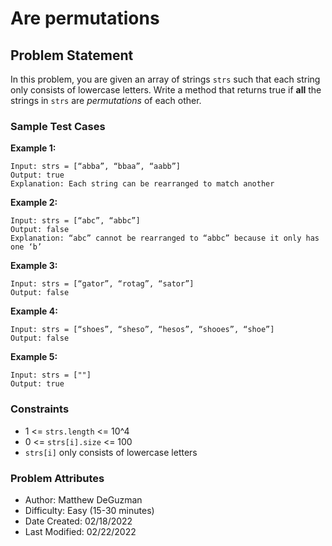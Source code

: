 # Are permutations

## Problem Statement

In this problem, you are given an array of strings `strs` such that each string only consists of lowercase letters. Write a method that returns true if **all** the strings in `strs` are *permutations* of each other.

### Sample Test Cases

**Example 1:**

```text
Input: strs = [“abba”, “bbaa”, “aabb”]
Output: true
Explanation: Each string can be rearranged to match another
```

**Example 2:**

```text
Input: strs = [“abc”, “abbc”]
Output: false
Explanation: “abc” cannot be rearranged to “abbc” because it only has one ‘b’
```

**Example 3:**

```text
Input: strs = [“gator”, “rotag”, “sator”]
Output: false
```

**Example 4:**

```text
Input: strs = [“shoes”, “sheso”, “hesos”, “shooes”, “shoe”]
Output: false
```

**Example 5:**

```text
Input: strs = [""]
Output: true
```

### Constraints

- 1 <= `strs.length` <= 10^4
- 0 <= `strs[i].size` <= 100
- `strs[i]` only consists of lowercase letters

### Problem Attributes

- Author: Matthew DeGuzman
- Difficulty: Easy (15-30 minutes)
- Date Created: 02/18/2022
- Last Modified: 02/22/2022
